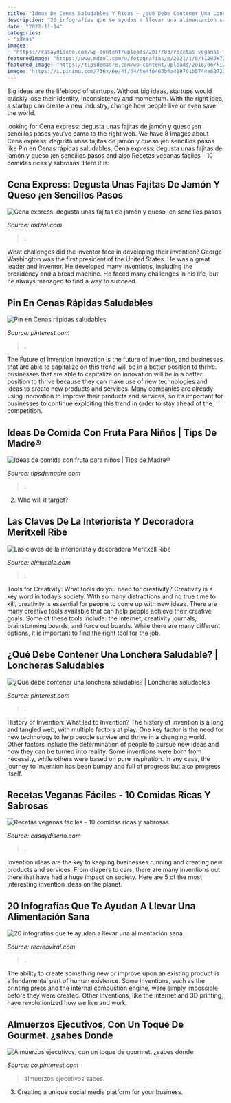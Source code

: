 ```yaml
---
title: "Ideas De Cenas Saludables Y Ricas ~ ¿qué Debe Contener Una Lonchera Saludable?"
description: "20 infografías que te ayudan a llevar una alimentación sana"
date: "2022-11-14"
categories:
- "ideas"
images:
- "https://casaydiseno.com/wp-content/uploads/2017/03/recetas-veganas-faciles-estilo-vida-sano-720x480.jpg"
featuredImage: "https://www.mdzol.com/u/fotografias/m/2021/1/8/f1280x720-1003726_1135401_5050.jpeg"
featured_image: "https://tipsdemadre.com/wp-content/uploads/2018/06/kiwi-tortugas-comida.jpg"
image: "https://i.pinimg.com/736x/6e/4f/64/6e4f6462b4a419701b5744a60722631f.jpg"
---
```



Big ideas are the lifeblood of startups. Without big ideas, startups would quickly lose their identity, inconsistency and momentum. With the right idea, a startup can create a new industry, change how people live or even save the world.

	

		
looking for Cena express: degusta unas fajitas de jamón y queso ¡en sencillos pasos you've came to the right web. We have 8 Images about Cena express: degusta unas fajitas de jamón y queso ¡en sencillos pasos like Pin en Cenas rápidas saludables, Cena express: degusta unas fajitas de jamón y queso ¡en sencillos pasos and also Recetas veganas fáciles - 10 comidas ricas y sabrosas. Here it is:
		
    
## Cena Express: Degusta Unas Fajitas De Jamón Y Queso ¡en Sencillos Pasos

<img loading=lazy src="https://www.mdzol.com/u/fotografias/m/2021/1/8/f1280x720-1003726_1135401_5050.jpeg" onerror="this.onerror=null;this.src='https://tse1.mm.bing.net/th?id=OIP.0i-iU6dbRnLeyUWNa-BMowHaEK&amp;pid=15.1';" alt="Cena express: degusta unas fajitas de jamón y queso ¡en sencillos pasos">

_Source: mdzol.com_

>. 

	

What challenges did the inventor face in developing their invention?
George Washington was the first president of the United States. He was a great leader and inventor. He developed many inventions, including the presidency and a bread machine. He faced many challenges in his life, but he always managed to find a way to succeed.

    
## Pin En Cenas Rápidas Saludables

<img loading=lazy src="https://i.pinimg.com/736x/6e/4f/64/6e4f6462b4a419701b5744a60722631f.jpg" onerror="this.onerror=null;this.src='https://tse1.mm.bing.net/th?id=OIP.L5wSnv-_669jyYKdv3HZZAHaLH&amp;pid=15.1';" alt="Pin en Cenas rápidas saludables">

_Source: pinterest.com_

>. 

	

The Future of Invention
Innovation is the future of invention, and businesses that are able to capitalize on this trend will be in a better position to thrive. businesses that are able to capitalize on innovation will be in a better position to thrive because they can make use of new technologies and ideas to create new products and services. Many companies are already using innovation to improve their products and services, so it’s important for businesses to continue exploiting this trend in order to stay ahead of the competition.

    
## Ideas De Comida Con Fruta Para Niños | Tips De Madre®

<img loading=lazy src="https://tipsdemadre.com/wp-content/uploads/2018/06/kiwi-tortugas-comida.jpg" onerror="this.onerror=null;this.src='https://tse1.mm.bing.net/th?id=OIP.nhZs-1hp_pnqiT84Ca-ZogHaHa&amp;pid=15.1';" alt="Ideas de comida con fruta para niños | Tips de Madre®">

_Source: tipsdemadre.com_

>. 

	

2) Who will it target?

    
## Las Claves De La Interiorista Y Decoradora Meritxell Ribé

<img loading=lazy src="https://www.elmueble.com/medio/2018/05/18/00480523_c2fd2e33_1335x2000.jpg" onerror="this.onerror=null;this.src='https://tse3.mm.bing.net/th?id=OIP.ab5VlVoNAXBHwkcTrcvigwHaLG&amp;pid=15.1';" alt="Las claves de la interiorista y decoradora Meritxell Ribé">

_Source: elmueble.com_

>. 

	

Tools for Creativity: What tools do you need for creativity?
Creativity is a key word in today’s society. With so many distractions and no true time to kill, creativity is essential for people to come up with new ideas. There are many creative tools available that can help people achieve their creative goals. Some of these tools include: the internet, creativity journals, brainstorming boards, and force out boards. While there are many different options, it is important to find the right tool for the job.

    
## ¿Qué Debe Contener Una Lonchera Saludable? | Loncheras Saludables

<img loading=lazy src="https://i.pinimg.com/736x/78/cc/f4/78ccf4189c994bf00c5fe9eaca329f92--menu-infantil-scholl.jpg" onerror="this.onerror=null;this.src='https://tse4.mm.bing.net/th?id=OIP.30WWomb3YTvZBYwf7Xy5VgHaKW&amp;pid=15.1';" alt="¿Qué debe contener una lonchera saludable? | Loncheras saludables">

_Source: pinterest.com_

>. 

	

History of Invention: What led to Invention?
The history of invention is a long and tangled web, with multiple factors at play. One key factor is the need for new technology to help people survive and thrive in a changing world. Other factors include the determination of people to pursue new ideas and how they can be turned into reality. Some inventions were born from necessity, while others were based on pure inspiration. In any case, the journey to Invention has been bumpy and full of progress but also progress itself.

    
## Recetas Veganas Fáciles - 10 Comidas Ricas Y Sabrosas

<img loading=lazy src="https://casaydiseno.com/wp-content/uploads/2017/03/recetas-veganas-faciles-estilo-vida-sano-720x480.jpg" onerror="this.onerror=null;this.src='https://tse4.mm.bing.net/th?id=OIP.NKBQqyMV2iAmgTMr4ybuBAHaE8&amp;pid=15.1';" alt="Recetas veganas fáciles - 10 comidas ricas y sabrosas">

_Source: casaydiseno.com_

>. 

	

Invention ideas are the key to keeping businesses running and creating new products and services. From diapers to cars, there are many inventions out there that have had a huge impact on society. Here are 5 of the most interesting invention ideas on the planet.

    
## 20 Infografías Que Te Ayudan A Llevar Una Alimentación Sana

<img loading=lazy src="https://www.recreoviral.com/wp-content/uploads/2017/01/3-6.jpg" onerror="this.onerror=null;this.src='https://tse2.mm.bing.net/th?id=OIP.N_an4UbYr60O9IPWneo6cAHaNk&amp;pid=15.1';" alt="20 infografías que te ayudan a llevar una alimentación sana">

_Source: recreoviral.com_

>. 

	

The ability to create something new or improve upon an existing product is a fundamental part of human existence. Some inventions, such as the printing press and the internal combustion engine, were simply impossible before they were created. Other inventions, like the internet and 3D printing, have revolutionized how we live and work.

    
## Almuerzos Ejecutivos, Con Un Toque De Gourmet. ¿sabes Donde

<img loading=lazy src="https://i.pinimg.com/736x/20/31/c4/2031c4974e6cd968ef94fa66fc76bfdd--box-gourmet.jpg" onerror="this.onerror=null;this.src='https://tse1.mm.bing.net/th?id=OIP.UK_9ZJtL3WIlRX8uN8jr-QHaFj&amp;pid=15.1';" alt="Almuerzos ejecutivos, con un toque de gourmet. ¿sabes donde">

_Source: co.pinterest.com_

>almuerzos ejecutivos sabes. 

	

3. Creating a unique social media platform for your business.


